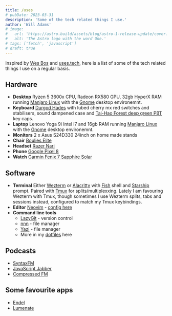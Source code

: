 ```yaml
---
title: /uses
# pubDate: 2023-03-31
description: 'Some of the tech related things I use.'
author: 'Will Adams'
# image:
#   url: 'https://astro.build/assets/blog/astro-1-release-update/cover.jpeg'
#   alt: 'The Astro logo with the word One.'
# tags: ['fetch', 'javascript']
# draft: true
---
```


Inspired by [Wes Bos](https://wesbos.com/) and [uses.tech](https://uses.tech/), here is a list of some of the tech related things I use on a regular basis.

## Hardware

- **Desktop** Ryzen 5 3600x CPU, Radeon RX580 GPU, 32gb HyperX RAM running [Manjaro Linux](https://manjaro.org/) with the [Gnome](https://www.gnome.org/) desktop environemnt.
- **Keyboard** [Durgod Hades](https://www.amazon.co.uk/Durgod-Hades-Mechanical-Gaming-Keyboard/dp/B08GZZYJ5W?th=1) with lubed cherry mx red switches and stabilisers, sound dampened case and [Tai-Hao Forest deep green PBT](https://mechkeyboards.co.uk/tai-hao-pbt-backlit-double-shot-forest-deep-green-140-keycap-set-1412-p.asp) key caps.
- **Laptop** Lenovo Yoga 9i Intel i7 and 16gb RAM running [Manjaro Linux](https://manjaro.org/) with the [Gnome](https://www.gnome.org/) desktop environemnt.
- **Monitors** 2 x Asus S24D330 24inch on home made stands
- **Chair** [Boulies Elite](https://boulies.co.uk/products/elite-series)
- **Headset** [Razer Nari](https://www.razer.com/ap-en/gaming-headsets/razer-nari)
- **Phone** [Google Pixel 8](https://store.google.com/gb/product/pixel_8?hl=en-GB)
- **Watch** [Garmin Fenix 7 Sapphire Solar](https://www.garmin.com/en-GB/p/735520)

## Software

- **Terminal** Either [Wezterm](https://wezfurlong.org/wezterm/) or [Alacritty](https://alacritty.org/) with [Fish](https://fishshell.com/) shell and [Starship](https://starship.rs/) prompt. Paired with [Tmux](https://github.com/tmux/tmux) for splits/multiplexxing. Lately I am favouring Wezterm with Tmux, though sometimes I use Wezterm splits, tabs and sessions instead, configured to match my Tmux keybindings.
- **Editor** [Neovim](https://neovim.io/) - [config here](https://github.com/bushblade/nvim)
- **Command line tools**
  - [LazyGit](https://github.com/jesseduffield/lazygit) - version control
  - [nnn](https://github.com/jarun/nnn) - file manager
  - [Yazi](https://github.com/sxyazi/yazi) - file manager
  - More in my [dotfiles](https://github.com/bushblade/dotfiles) here

## Podcasts

- [SyntaxFM](https://syntax.fm/)
- [JavaScript Jabber](https://topenddevs.com/podcasts/javascript-jabber)
- [Compressed FM](https://www.compressed.fm/)

## Some favourite apps

- [Endel](https://endel.io/)
- [Lumenate](https://lumenategrowth.com/)
